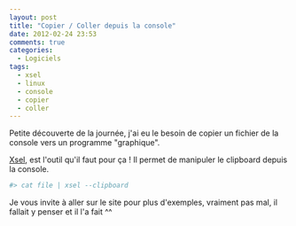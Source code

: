 ```yaml
---
layout: post
title: "Copier / Coller depuis la console"
date: 2012-02-24 23:53
comments: true
categories: 
  - Logiciels
tags:
  - xsel
  - linux
  - console
  - copier
  - coller
---
```


Petite découverte de la journée, j'ai eu le besoin de copier un fichier de la console vers un programme "graphique".

[Xsel](http://www.kfish.org/software/xsel/), est l'outil qu'il faut pour ça ! Il permet de manipuler le clipboard depuis la console.

``` bash Pour transférer le contenu d'un fichier dans le clipboard
#> cat file | xsel --clipboard
```

Je vous invite à aller sur le site pour plus d'exemples, vraiment pas mal, il fallait y penser et il l'a fait ^^

